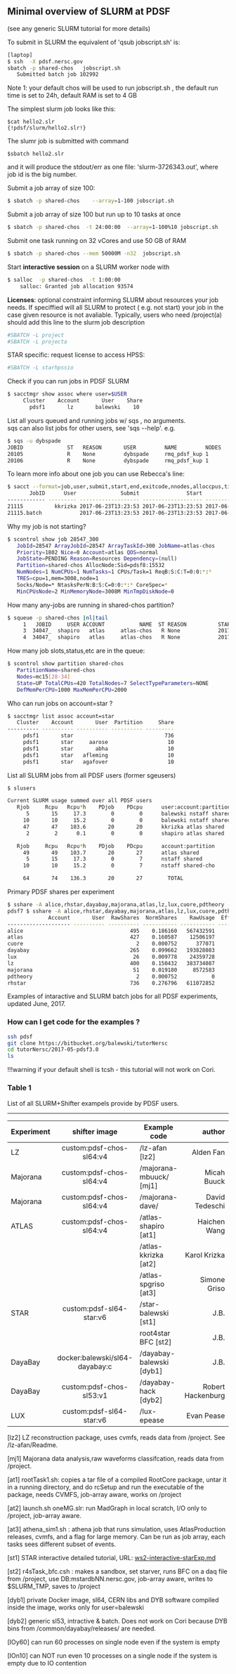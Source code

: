 ## Minimal overview of SLURM at PDSF
(see any generic SLURM tutorial for more details)

To submit in SLURM the equivalent of 'qsub  jobscript.sh' is:
```bash
[laptop]
$ ssh  -X pdsf.nersc.gov
sbatch -p shared-chos   jobscript.sh
   Submitted batch job 102992
```

Note 1:  your default chos will be used to run  jobscript.sh , the default run time is set to 24h, default RAM is set to 4 GB<br>

The simplest slurm job  looks like this:
```shell
$cat hello2.slr
{!pdsf/slurm/hello2.slr!}
```
The slumr job is submitted with command
```shell
$sbatch hello2.slr
```
and it will produce the stdout/err as one file: 'slurm-3726343.out', where job id is the big number.

Submit a job array of size 100:
```bash
$ sbatch -p shared-chos    --array=1-100 jobscript.sh
```

Submit a job array of size 100 but run up to 10 tasks at once
```bash
$ sbatch -p shared-chos  -t 24:00:00  --array=1-100%10 jobscript.sh
```

Submit one task running on 32 vCores and use 50 GB of RAM
```bash
$ sbatch -p shared-chos --mem 50000M -n32  jobscript.sh
```

Start **interactive session** on a SLURM worker node with
```bash
$ salloc  -p shared-chos  -t 1:00:00
    salloc: Granted job allocation 93574
```

**Licenses**: optional constraint informing SLURM about resources your job needs. If speciffied will all SLURM to protect ( e.g. not start)  your job in the case given resource is not avaliable. Typically, users who need /project(a) should add this line to the slurm job description
```bash
#SBATCH -L project
#SBATCH -L projecta
```

STAR specific: request license to access HPSS:
```bash
#SBATCH -L starhpssio 
```

Check if you can run jobs in PDSF SLURM
```bash
$ sacctmgr show assoc where user=$USER
     Cluster    Account       User    Share
       pdsf1       lz       balewski    10
```

List all yours queued and running jobs  w/ sqs , no arguments. <br>
 sqs can  also list jobs for other users, see 'sqs --help'. e.g.
```bash
$ sqs -u dybspade
JOBID              ST   REASON       USER         NAME         NODES        USED         REQUESTED    SUBMIT                PARTITION    RANK_P       RANK_BF
20105              R    None         dybspade     rmq_pdsf_kup 1            19:51:39     24:00:00     2017-06-22T13:39:51   shared       N/A          N/A         
20106              R    None         dybspade     rmq_pdsf_kup 1            19:50:02     24:00:00     2017-06-22T13:41:28   shared       N/A          N/A         
```
To learn more  info about one job  you can use Rebecca's line:
```bash
$ sacct --format=job,user,submit,start,end,exitcode,nnodes,alloccpus,timelimit,cputime,state%20,maxvmsize,qos,maxrs -j 21115
       JobID      User              Submit               Start                 End ExitCode   NNodes  AllocCPUS  Timelimit    CPUTime      State  MaxVMSize        QOS 
------------ --------- ------------------- ------------------- ------------------- -------- -------- ---------- ---------- ---------- ---------- ---------- ---------- 
21115          kkrizka 2017-06-23T13:23:53 2017-06-23T13:23:53 2017-06-23T13:32:54      0:0        1          1   00:25:00   00:09:01  COMPLETED                normal 
21115.batch            2017-06-23T13:23:53 2017-06-23T13:23:53 2017-06-23T13:32:54      0:0        1          1              00:09:01  COMPLETED    130940K            
```

Why my job is not starting?
```bash
$ scontrol show job 28547_300
   JobId=28547 ArrayJobId=28547 ArrayTaskId=300 JobName=atlas-chos
   Priority=1802 Nice=0 Account=atlas QOS=normal
   JobState=PENDING Reason=Resources Dependency=(null)
   Partition=shared-chos AllocNode:Sid=pdsf8:15532
   NumNodes=1 NumCPUs=1 NumTasks=1 CPUs/Task=1 ReqB:S:C:T=0:0:*:*
   TRES=cpu=1,mem=3008,node=1
   Socks/Node=* NtasksPerN:B:S:C=0:0:*:* CoreSpec=*
   MinCPUsNode=2 MinMemoryNode=3008M MinTmpDiskNode=0
```
How many any-jobs are running in shared-chos partition?
```bash
$ squeue -p shared-chos |nl|tail
     1	 JOBID     USER ACCOUNT           NAME  ST REASON          START_TIME                TIME  TIME_LEFT NODES CPUS  PARTITION   PRIORITY
     3	34047_  shapiro   atlas     atlas-chos   R None            2017-06-29T10:51:53    1:10:42    3:44:18     1    1 shared-cho        722
     4	34047_  shapiro   atlas     atlas-chos   R None            2017-06-29T10:51:53    1:10:42    3:44:18     1    1 shared-cho        722
```
How many job slots,status,etc are in the queue:
```bash
$ scontrol show partition shared-chos
   PartitionName=shared-chos
   Nodes=mc15[28-34]
   State=UP TotalCPUs=420 TotalNodes=7 SelectTypeParameters=NONE
   DefMemPerCPU=1000 MaxMemPerCPU=2000
```
Who can run jobs on account=star ?
```bash
$ sacctmgr list assoc account=star
   Cluster    Account       User  Partition     Share
---------- ---------- ---------- ---------- --------- 
     pdsf1       star                             736 
     pdsf1       star     aarose                   10 
     pdsf1       star       abha                   10 
     pdsf1       star   afleming                   10 
     pdsf1       star   agafover                   10 
```

List all SLURM jobs from all PDSF users (former sgeusers)
```bash
$ slusers

Current SLURM usage summed over all PDSF users 
   Rjob     Rcpu   Rcpu*h    PDjob    PDcpu      user:account:partition
      5       15     17.3        0        0      balewski nstaff shared
     10       10     15.2        0        0      balewski nstaff shared-cho
     47       47    103.6       20       20      kkrizka atlas shared
      2        2      0.1        0        0      shapiro atlas shared

   Rjob     Rcpu   Rcpu*h    PDjob    PDcpu      account:partition
     49       49    103.7       20       27      atlas shared
      5       15     17.3        0        7      nstaff shared
     10       10     15.2        0        7      nstaff shared-cho

     64       74    136.3       20       27        TOTAL
```


Primary PDSF shares per experiment
```bash
$ sshare -A alice,rhstar,dayabay,majorana,atlas,lz,lux,cuore,pdtheory -l
pdsf7 $ sshare -A alice,rhstar,dayabay,majorana,atlas,lz,lux,cuore,pdtheory
             Account       User  RawShares  NormShares    RawUsage  EffectvUsage  FairShare
-------------------- ---------- ---------- ----------- ----------- ------------- ---------- 
alice                                  495    0.186160   567432591      0.311335
atlas                                  427    0.160587    12506197      0.006862
cuore                                    2    0.000752      377071      0.000207
dayabay                                265    0.099662   193828083      0.106348
lux                                     26    0.009778    24359728      0.013366
lz                                     400    0.150432   383734087      0.210545
majorana                                51    0.019180     8572583      0.004704
pdtheory                                 2    0.000752           0      0.000000
rhstar                                 736    0.276796   611072852      0.335279
```

Examples of intaractive and SLURM batch jobs for all PDSF experiments, updated June, 2017.


### How can I get code for the examples ?
```bash
ssh pdsf
git clone https://bitbucket.org/balewski/tutorNersc
cd tutorNersc/2017-05-pdsf3.0
ls
```

!!!warning
	if your default shell is tcsh - this tutorial will not work on Cori.


### Table 1 

List of all SLURM+Shifter exampels  provide by PDSF users.

----------
|  Experiment	| shifter image 	| Example code 	| author 	| on Cori |  slurm+CHOS \[remarks]|
|----------	|:-------------:	|-------------	|----------:	| ---|---|
| LZ 	|   custom:pdsf-chos-sl64:v4	| /lz-afan \[lz2]  	| Alden Fan 	| no CVMFS|  yes|
 | Majorana|  custom:pdsf-chos-sl64:v4 	| /majorana-mbuuck/ [mj1] 	|  Micah Buuck 	| yes | yes|
 | Majorana|  custom:pdsf-chos-sl64:v4 	| /majorana-dave/  	|   David Tedeschi	| yes | no|
|ATLAS |    custom:pdsf-chos-sl64:v4 	| /atlas-shapiro [at1] | Haichen Wang | no CVMFS| yes|
|  |  | /atlas-kkrizka [at2] | Karol Krizka | yes | yes , [IOn10] |
 |  |  | /atlas-spgriso [at3] | Simone Griso |  no CVMFS | yes, [IOn10] |
| STAR |   custom:pdsf-sl64-star:v6 | /star-balewski [st1] | J.B. | - | yes |
| | |  root4star BFC [st2] | J.B. | yes |yes , [IOy60]|
| DayaBay | docker:balewski/sl64-dayabay:c| /dayabay-balewski [dyb1] |J.B. | YES (only!)|N/A
| DayaBay | custom:pdsf-chos-sl53:v1 | /dayabay-hack [dyb2]  |Robert  Hackenburg | no |yes |
| LUX |  custom:pdsf-sl64-star:v6 | /lux-epease  | Evan Pease | - | yes |

\[lz2]  LZ reconstruction package, uses cvmfs, reads data from /project. See /lz-afan/Readme.

\[mj1] Majorana  data analysis,raw waveforms classifcation, reads data from /project.

\[at1] rootTask1.sh: copies a tar file of a compiled RootCore package, untar it in a running directory, and do rcSetup and run the executable of the package, needs CVMFS, job-array aware, works on /project

\[at2] launch.sh   oneMG.slr: run MadGraph in local scratch, I/O only to /project, job-array aware. 

\[at3] athena_sim1.sh : athena job that runs simulation, uses AtlasProduction releases, cvmfs, and a flag for large memory. Can be run as job array, each tasks sees different subset of events.

\[st1] STAR interactive detailed tutorial, URL: [ws2-interactive-starExp.md](https://bitbucket.org/balewski/tutornersc/src/master/2017-05-pdsf3.0/star-balewski/ws2-interactive-starExp.md)

\[st2]  r4sTask_bfc.csh : makes a sandbox, set starver, runs BFC on a daq file from /project, use DB:mstardbNN.nersc.gov, job-array aware, writes to $SLURM_TMP, saves to /project

\[dyb1] private Docker image, sl64, CERN libs and DYB software compiled inside the image, works only for user=balewski

\[dyb2] generic sl53, intractive  & batch. Does not work on Cori because DYB bins from /common/dayabay/releases/ are needed.

\[IOy60] can run 60 processes on single node even if the system is empty

\[IOn10] can NOT run even 10  processes on a single node  if the system is empty due to IO contention
